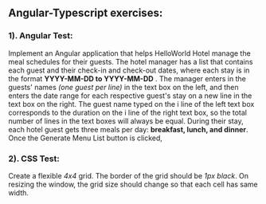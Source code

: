 ## Angular-Typescript exercises:

### 1). Angular Test:

Implement an Angular application that helps HelloWorld Hotel manage the meal schedules for their guests. The hotel manager has a list that contains each guest and their check-in and check-out dates, where each stay is in the format **YYYY-MM-DD to YYYY-MM-DD** . The manager enters in the guests' names *(one guest
per line)* in the text box on the left, and then enters the date range for each respective guest's stay on a new
line in the text box on the right. The guest name typed on the i line of the left text box corresponds to the duration on the i line of the right text box, so the total number of lines in the text boxes will always be
equal. During their stay, each hotel guest gets three meals per day: **breakfast, lunch, and dinner**. Once the Generate Menu List button is clicked,

### 2). CSS Test:

Create a flexible *4x4* grid. The border of the grid should be *1px black*. On resizing the window, the grid size should change so that each cell has same width.
